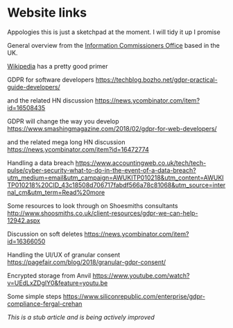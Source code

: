 # Website links

Appologies this is just a sketchpad at the moment. I  will tidy it up I promise

General overview from the [Information Commissioners Office](https://ico.org.uk/for-organisations/data-protection-reform/overview-of-the-gdpr/) based in the UK.

[Wikipedia](https://en.wikipedia.org/wiki/General_Data_Protection_Regulation) has a pretty good primer

GDPR for software developers https://techblog.bozho.net/gdpr-practical-guide-developers/

and the related HN discussion https://news.ycombinator.com/item?id=16508435

GDPR will change the way you develop https://www.smashingmagazine.com/2018/02/gdpr-for-web-developers/

and the related mega long HN discussion https://news.ycombinator.com/item?id=16472774


Handling a data breach https://www.accountingweb.co.uk/tech/tech-pulse/cyber-security-what-to-do-in-the-event-of-a-data-breach?utm_medium=email&utm_campaign=AWUKITP010218&utm_content=AWUKITP010218%20CID_43c18508d706717fabdf566a78c81068&utm_source=internal_cm&utm_term=Read%20more

Some resources to look through on Shoesmiths consultants http://www.shoosmiths.co.uk/client-resources/gdpr-we-can-help-12942.aspx

Discussion on soft deletes https://news.ycombinator.com/item?id=16366050

Handling the UI/UX of granular consent https://pagefair.com/blog/2018/granular-gdpr-consent/

Encrypted storage from Anvil https://www.youtube.com/watch?v=UEdLxZDglY0&feature=youtu.be

Some simple steps https://www.siliconrepublic.com/enterprise/gdpr-compliance-fergal-crehan



*This is a stub article and is being actively improved*
